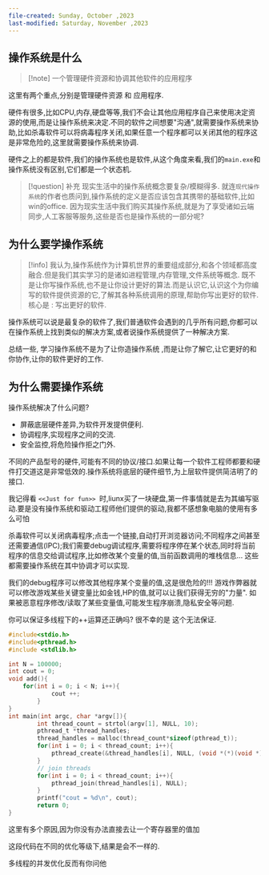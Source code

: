 ```yaml
---
file-created: Sunday, October ,2023
last-modified: Saturday, November ,2023
---
```

## 操作系统是什么

>[!note]  一个管理硬件资源和协调其他软件的应用程序

这里有两个重点,分别是管理硬件资源 和 应用程序. 

硬件有很多,比如CPU,内存,硬盘等等,我们不会让其他应用程序自己来使用决定资源的使用,而是让操作系统来决定.不同的软件之间想要"沟通",就需要操作系统来协助,比如杀毒软件可以将病毒程序关闭,如果任意一个程序都可以关闭其他的程序这是非常危险的,这里就需要操作系统来协调.

硬件之上的都是软件,我们的操作系统也是软件,从这个角度来看,我们的`main.exe`和操作系统没有区别,它们都是一个状态机.

>[!question] 补充 现实生活中的操作系统概念要复杂/模糊得多. 就连`现代操作系统`的作者也质问到,操作系统的定义是否应该包含其携带的基础软件,比如win的office. 因为现实生活中我们购买其操作系统,就是为了享受诸如云端同步,人工客服等服务,这些是否也是操作系统的一部分呢? 

## 为什么要学操作系统

>[!info] 我认为,操作系统作为计算机世界的重要组成部分,和各个领域都高度融合.但是我们其实学习的是诸如进程管理,内存管理,文件系统等概念. 既不是让你写操作系统,也不是让你设计更好的算法.而是认识它,认识这个为你编写的软件提供资源的它,了解其各种系统调用的原理,帮助你写出更好的软件. 核心是 : 写出更好的软件. 

操作系统可以说是最复杂的软件了,我们普通软件会遇到的几乎所有问题,你都可以在操作系统上找到类似的解决方案,或者说操作系统提供了一种解决方案. 

总结一些, 学习操作系统不是为了让你造操作系统 ,而是让你了解它,让它更好的和你协作,让你的软件更好的工作. 

## 为什么需要操作系统

操作系统解决了什么问题? 

* 屏蔽底层硬件差异,为软件开发提供便利. 
* 协调程序,实现程序之间的交流.
* 安全监控,将危险操作拒之门外.

不同的产品型号的硬件,可能有不同的协议/接口.如果让每一个软件工程师都要和硬件打交道这是非常低效的.操作系统将底层的硬件细节,为上层软件提供简洁明了的接口. 

我记得看 `<<Just for fun>> `时,liunx买了一块硬盘,第一件事情就是去为其编写驱动.要是没有操作系统和驱动工程师他们提供的驱动,我都不感想象电脑的使用有多么可怕

杀毒软件可以关闭病毒程序;点击一个链接,自动打开浏览器访问;不同程序之间甚至还需要通信(IPC);我们需要debug调试程序,需要将程序停在某个状态,同时将当前程序的信息交给调试程序,比如修改某个变量的值,当前函数调用的堆栈信息... 这些都需要操作系统在其中协调才可以实现.

我们的debug程序可以修改其他程序某个变量的值,这是很危险的!!! 游戏作弊器就可以修改游戏某些关键变量比如金钱,HP的值,就可以让我们获得无穷的"力量". 如果被恶意程序修改/读取了某些变量值,可能发生程序崩溃,隐私安全等问题.

你可以保证多线程下的++运算还正确吗? 很不幸的是 这个无法保证.

```c
#include<stdio.h>
#include<pthread.h>
#include <stdlib.h>

int N = 100000;
int cout = 0;
void add(){
	for(int i = 0; i < N; i++){
			cout ++;
		}
}
int main(int argc, char *argv[]){
		int thread_count = strtol(argv[1], NULL, 10);
		pthread_t *thread_handles;
		thread_handles = malloc(thread_count*sizeof(pthread_t));
		for(int i = 0; i < thread_count; i++){
			pthread_create(&thread_handles[i], NULL, (void *(*)(void *)) add, NULL);
		}
		// join threads
		for(int i = 0; i < thread_count; i++){
			pthread_join(thread_handles[i], NULL);
		}
		printf("cout = %d\n", cout);
		return 0;
}
```

这里有多个原因,因为你没有办法直接去让一个寄存器里的值加

这段代码在不同的优化等级下,结果是会不一样的.

多线程的并发优化反而有你问他 